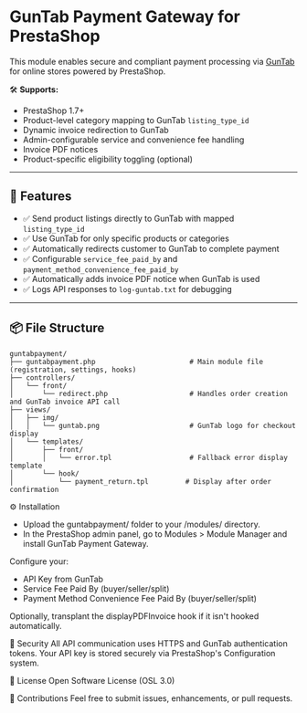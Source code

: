 # GunTab Payment Gateway for PrestaShop

This module enables secure and compliant payment processing via [GunTab](https://www.guntab.com) for online stores powered by PrestaShop.

🛠️ **Supports:**
- PrestaShop 1.7+
- Product-level category mapping to GunTab `listing_type_id`
- Dynamic invoice redirection to GunTab
- Admin-configurable service and convenience fee handling
- Invoice PDF notices
- Product-specific eligibility toggling (optional)

---

## 🚀 Features

- ✅ Send product listings directly to GunTab with mapped `listing_type_id`
- ✅ Use GunTab for only specific products or categories
- ✅ Automatically redirects customer to GunTab to complete payment
- ✅ Configurable `service_fee_paid_by` and `payment_method_convenience_fee_paid_by`
- ✅ Automatically adds invoice PDF notice when GunTab is used
- ✅ Logs API responses to `log-guntab.txt` for debugging

---

## 📦 File Structure

```text
guntabpayment/
├── guntabpayment.php                       # Main module file (registration, settings, hooks)
├── controllers/
│   └── front/
│       └── redirect.php                    # Handles order creation and GunTab invoice API call
├── views/
│   ├── img/
│   │   └── guntab.png                      # GunTab logo for checkout display
│   └── templates/
│       ├── front/
│       │   └── error.tpl                   # Fallback error display template
│       └── hook/
│           └── payment_return.tpl         # Display after order confirmation
```
⚙️ Installation
- Upload the guntabpayment/ folder to your /modules/ directory.
- In the PrestaShop admin panel, go to Modules > Module Manager and install GunTab Payment Gateway.

Configure your:
- API Key from GunTab
- Service Fee Paid By (buyer/seller/split)
- Payment Method Convenience Fee Paid By (buyer/seller/split)

Optionally, transplant the displayPDFInvoice hook if it isn't hooked automatically.

🔐 Security
All API communication uses HTTPS and GunTab authentication tokens. Your API key is stored securely via PrestaShop's Configuration system.

📄 License
Open Software License (OSL 3.0)

🤝 Contributions
Feel free to submit issues, enhancements, or pull requests.

